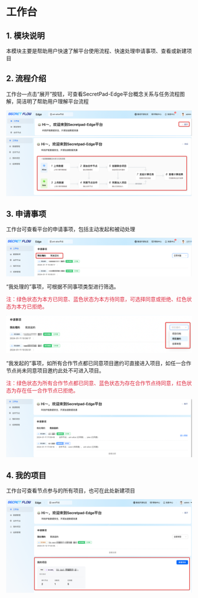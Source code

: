 # 工作台

## 1. 模块说明

本模块主要是帮助用户快速了解平台使用流程、快速处理申请事项、查看或新建项目

## 2. 流程介绍

工作台—点击“展开”按钮，可查看SecretPad-Edge平台概念关系与任务流程图解，简洁明了帮助用户理解平台流程

![Workspace1](../../../imgs/workspace1.png)
![Workspace2](../../../imgs/workspace2.png)

## 3. 申请事项

工作台可查看平台的申请事项，包括主动发起和被动处理

![Workspace3](../../../imgs/workspace3.png)

“我处理的”事项，可根据不同事项类型进行筛选。

<font color=#DF2A3F> 注：绿色状态为本方已同意、蓝色状态为本方待同意，可选择同意或拒绝、红色状态为本方已拒绝。</font>

![Workspace4](../../../imgs/workspace4.png)

“我发起的”事项，如所有合作节点都已同意项目邀约可直接进入项目，如任一合作节点尚未同意项目邀约此处不可进入项目。

<font color=#DF2A3F> 注：绿色状态为所有合作节点都已同意、蓝色状态为存在合作节点待同意，红色状态为存在任一合作节点已拒绝。</font>

![Workspace5](../../../imgs/workspace5.png)

## 4. 我的项目

工作台可查看节点参与的所有项目，也可在此处新建项目

![Workspace6](../../../imgs/workspace6.png)